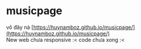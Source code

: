 # musicpage
vô đây nà [https://huynamboz.github.io/musicpage/](https://huynamboz.github.io/musicpage/)</br>
New web chưa responsive :<
code chưa xong :<
